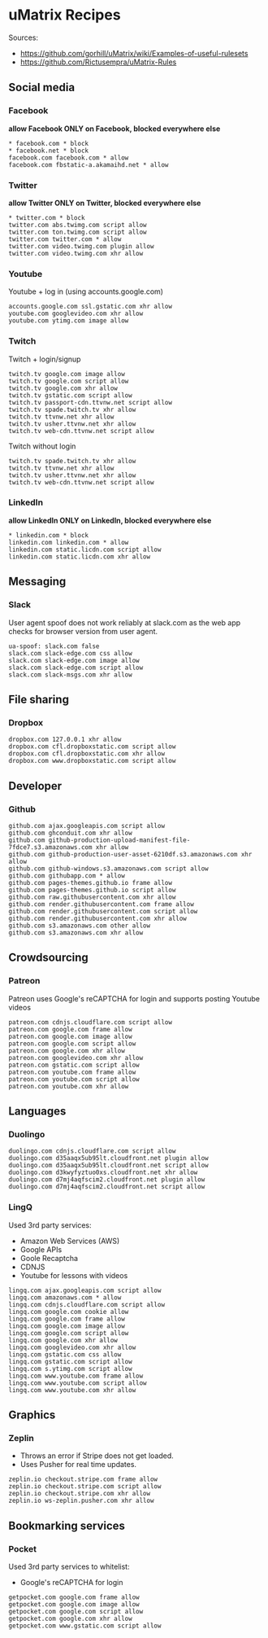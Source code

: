 # uMatrix Recipes

Sources:
- https://github.com/gorhill/uMatrix/wiki/Examples-of-useful-rulesets
- https://github.com/Rictusempra/uMatrix-Rules

## Social media

### Facebook

**allow Facebook ONLY on Facebook, blocked everywhere else**

```
* facebook.com * block
* facebook.net * block
facebook.com facebook.com * allow
facebook.com fbstatic-a.akamaihd.net * allow
```

### Twitter

**allow Twitter ONLY on Twitter, blocked everywhere else**

```
* twitter.com * block
twitter.com abs.twimg.com script allow
twitter.com ton.twimg.com script allow
twitter.com twitter.com * allow
twitter.com video.twimg.com plugin allow
twitter.com video.twimg.com xhr allow
```

### Youtube

Youtube + log in (using accounts.google.com)

```
accounts.google.com ssl.gstatic.com xhr allow
youtube.com googlevideo.com xhr allow
youtube.com ytimg.com image allow
```

### Twitch

Twitch + login/signup

```
twitch.tv google.com image allow
twitch.tv google.com script allow
twitch.tv google.com xhr allow
twitch.tv gstatic.com script allow
twitch.tv passport-cdn.ttvnw.net script allow
twitch.tv spade.twitch.tv xhr allow
twitch.tv ttvnw.net xhr allow
twitch.tv usher.ttvnw.net xhr allow
twitch.tv web-cdn.ttvnw.net script allow
```

Twitch without login

```
twitch.tv spade.twitch.tv xhr allow
twitch.tv ttvnw.net xhr allow
twitch.tv usher.ttvnw.net xhr allow
twitch.tv web-cdn.ttvnw.net script allow
```

### LinkedIn

**allow LinkedIn ONLY on LinkedIn, blocked everywhere else**

```
* linkedin.com * block
linkedin.com linkedin.com * allow
linkedin.com static.licdn.com script allow
linkedin.com static.licdn.com xhr allow
```

## Messaging

### Slack

User agent spoof does not work reliably at slack.com as the web app checks for browser version from user agent.

```
ua-spoof: slack.com false
slack.com slack-edge.com css allow
slack.com slack-edge.com image allow
slack.com slack-edge.com script allow
slack.com slack-msgs.com xhr allow
```

## File sharing

### Dropbox

```
dropbox.com 127.0.0.1 xhr allow
dropbox.com cfl.dropboxstatic.com script allow
dropbox.com cfl.dropboxstatic.com xhr allow
dropbox.com www.dropboxstatic.com script allow
```

## Developer

### Github

```
github.com ajax.googleapis.com script allow
github.com ghconduit.com xhr allow
github.com github-production-upload-manifest-file-7fdce7.s3.amazonaws.com xhr allow
github.com github-production-user-asset-6210df.s3.amazonaws.com xhr allow
github.com github-windows.s3.amazonaws.com script allow
github.com githubapp.com * allow
github.com pages-themes.github.io frame allow
github.com pages-themes.github.io script allow
github.com raw.githubusercontent.com xhr allow
github.com render.githubusercontent.com frame allow
github.com render.githubusercontent.com script allow
github.com render.githubusercontent.com xhr allow
github.com s3.amazonaws.com other allow
github.com s3.amazonaws.com xhr allow
```

## Crowdsourcing

### Patreon

Patreon uses Google's reCAPTCHA for login and supports posting Youtube videos

```
patreon.com cdnjs.cloudflare.com script allow
patreon.com google.com frame allow
patreon.com google.com image allow
patreon.com google.com script allow
patreon.com google.com xhr allow
patreon.com googlevideo.com xhr allow
patreon.com gstatic.com script allow
patreon.com youtube.com frame allow
patreon.com youtube.com script allow
patreon.com youtube.com xhr allow
```

## Languages

### Duolingo

```
duolingo.com cdnjs.cloudflare.com script allow
duolingo.com d35aaqx5ub95lt.cloudfront.net plugin allow
duolingo.com d35aaqx5ub95lt.cloudfront.net script allow
duolingo.com d3kwyfyztuo0xs.cloudfront.net xhr allow
duolingo.com d7mj4aqfscim2.cloudfront.net plugin allow
duolingo.com d7mj4aqfscim2.cloudfront.net script allow
```

### LingQ

Used 3rd party services:
- Amazon Web Services (AWS)
- Google APIs
- Goole Recaptcha
- CDNJS
- Youtube for lessons with videos

```
lingq.com ajax.googleapis.com script allow
lingq.com amazonaws.com * allow
lingq.com cdnjs.cloudflare.com script allow
lingq.com google.com cookie allow
lingq.com google.com frame allow
lingq.com google.com image allow
lingq.com google.com script allow
lingq.com google.com xhr allow
lingq.com googlevideo.com xhr allow
lingq.com gstatic.com css allow
lingq.com gstatic.com script allow
lingq.com s.ytimg.com script allow
lingq.com www.youtube.com frame allow
lingq.com www.youtube.com script allow
lingq.com www.youtube.com xhr allow
```

## Graphics

### Zeplin

- Throws an error if Stripe does not get loaded.
- Uses Pusher for real time updates.

```
zeplin.io checkout.stripe.com frame allow
zeplin.io checkout.stripe.com script allow
zeplin.io checkout.stripe.com xhr allow
zeplin.io ws-zeplin.pusher.com xhr allow
```

## Bookmarking services

### Pocket

Used 3rd party services to whitelist:
- Google's reCAPTCHA for login

```
getpocket.com google.com frame allow
getpocket.com google.com image allow
getpocket.com google.com script allow
getpocket.com google.com xhr allow
getpocket.com www.gstatic.com script allow
```
